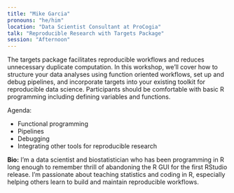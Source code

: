 ```yaml
---
title: "Mike Garcia"
pronouns: "he/him"
location: "Data Scientist Consultant at ProCogia"
talk: "Reproducible Research with Targets Package"
session: "Afternoon"
---
```


The targets package facilitates reproducible workflows and reduces unnecessary duplicate computation. In this workshop, we’ll cover how to structure your data analyses using function oriented workflows, set up and debug pipelines, and incorporate targets into your existing toolkit for reproducible data science. Participants should be comfortable with basic R programming including defining variables and functions.

Agenda:
- Functional programming
- Pipelines 
- Debugging
- Integrating other tools for reproducible research

__Bio:__ I’m a data scientist and biostatistician who has been programming in R long enough to remember thrill of abandoning the R GUI for the first RStudio release. I’m passionate about teaching statistics and coding in R, especially helping others learn to build and maintain reproducible workflows.
